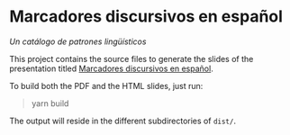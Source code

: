 # Marcadores discursivos en español

_Un catálogo de patrones lingüísticos_

This project contains the source files to generate the slides of the presentation titled [Marcadores discursivos en español](https://speakerdeck.com/giancosta86/marcadores-discursivos-en-espanol).

To build both the PDF and the HTML slides, just run:

> yarn build

The output will reside in the different subdirectories of `dist/`.
